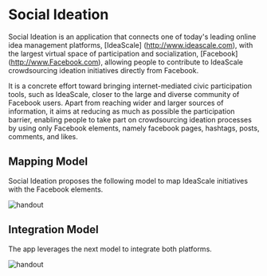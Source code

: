 Social Ideation
===============
Social Ideation is an application that connects one of today's leading online idea management platforms, [IdeaScale]
(http://www.ideascale.com), with the largest virtual space of participation and socialization, [Facebook]
(http://www.Facebook.com), allowing people to contribute to IdeaScale crowdsourcing ideation initiatives 
directly from Facebook. 

It is a concrete effort toward bringing internet-mediated civic participation tools, such as IdeaScale, closer to the 
large and diverse community of Facebook users. Apart from reaching wider and larger sources of information, it aims at 
reducing as much as possible the participation barrier, enabling people to take part on crowdsourcing ideation processes 
by using only Facebook elements, namely facebook pages, hashtags, posts, comments, and likes.

Mapping Model
-------------

Social Ideation proposes the following model to map IdeaScale initiatives with the Facebook elements.

![handout](https://dl.dropboxusercontent.com/u/55956367/mapping_model.png "Mapping Model")

Integration Model
-----------------

The app leverages the next model to integrate both platforms.

![handout](https://dl.dropboxusercontent.com/u/55956367/app_model.png "Social Ideation Model")

